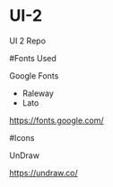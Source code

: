 # UI-2
UI 2 Repo

#Fonts Used

Google Fonts
- Raleway
- Lato

https://fonts.google.com/

#Icons

UnDraw

https://undraw.co/